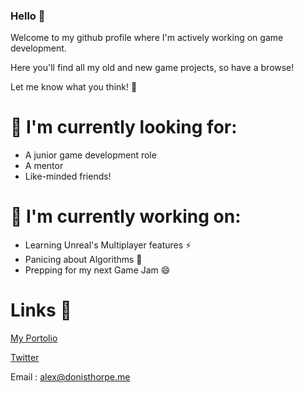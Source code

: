 ### Hello 👋

Welcome to my github profile where I'm actively working on game development.

Here you'll find all my old and new game projects, so have a browse!

Let me know what you think! 🤔
 
# 🌱 I'm currently looking for:
 * A junior game development role
 * A mentor
 * Like-minded friends!

# 🔭 I'm currently working on:
 * Learning Unreal's Multiplayer features ⚡
 * Panicing about Algorithms 🤔
 * Prepping for my next Game Jam 😄

# Links 💬
[My Portolio](https://alex.donisthorpe.me)

[Twitter](https://www.twitter.com/AlexDonisthorpe)

Email : alex@donisthorpe.me


<!--
**AlexDonisthorpe/AlexDonisthorpe** is a ✨ _special_ ✨ repository because its `README.md` (this file) appears on your GitHub profile.

Here are some ideas to get you started:

- 🔭 I’m currently working on ...
- 🌱 I’m currently learning ...
- 👯 I’m looking to collaborate on ...
- 🤔 I’m looking for help with ...
- 💬 Ask me about ...
- 📫 How to reach me: ...
- 😄 Pronouns: ...
- ⚡ Fun fact: ...
-->
